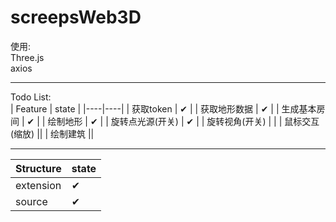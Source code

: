 # screepsWeb3D

使用:  
Three.js<br>
axios  
***
Todo List:  
| Feature | state |
|----|----|
| 获取token | ✔ |
| 获取地形数据 | ✔ |
| 生成基本房间 | ✔ |
| 绘制地形 | ✔ |
| 旋转点光源(开关) | ✔ |
| 旋转视角(开关) |  |
| 鼠标交互(缩放) ||
| 绘制建筑 ||
***
| Structure | state |
|----|----|
| extension | ✔ |
| source | ✔ |